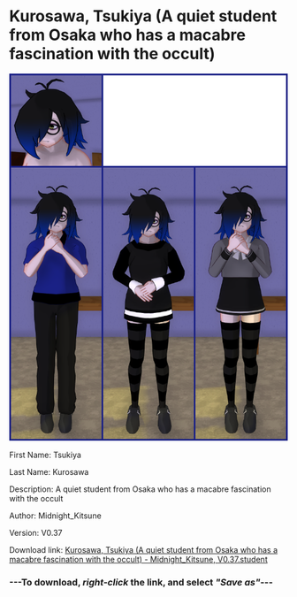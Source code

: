 # Kurosawa, Tsukiya (A quiet student from Osaka who has a macabre fascination with the occult)

<img src = "https://raw.githubusercontent.com/Arbiter1223/Daigaku-Gurashi-Custom-Students/master/Students/Files/Kurosawa%2C%20Tsukiya%20(A%20quiet%20student%20from%20Osaka%20who%20has%20a%20macabre%20fascination%20with%20the%20occult).png">

First Name: Tsukiya

Last Name: Kurosawa

Description: A quiet student from Osaka who has a macabre fascination with the occult

Author: Midnight_Kitsune

Version: V0.37

Download link: <a href="https://raw.githubusercontent.com/Arbiter1223/Daigaku-Gurashi-Custom-Students/master/Students/Files/Kurosawa%2C%20Tsukiya%20(A%20quiet%20student%20from%20Osaka%20who%20has%20a%20macabre%20fascination%20with%20the%20occult)%20-%20Midnight_Kitsune%2C%20V0.37.student">Kurosawa, Tsukiya (A quiet student from Osaka who has a macabre fascination with the occult) - Midnight_Kitsune, V0.37.student</a>

### ---**To download, _right-click_ the link, and select _"Save as"_**---

